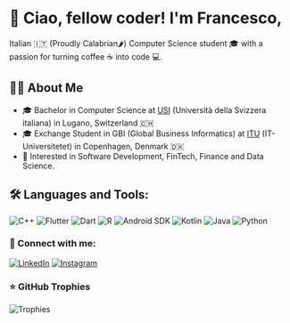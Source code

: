 # 👋 Ciao, fellow coder! I'm Francesco, 
Italian 🇮🇹 (Proudly Calabrian🌶️) Computer Science student 🎓 with a passion for turning coffee ☕ into code 💻.


## 👨‍💻 About Me
- 🎓 Bachelor in Computer Science at [USI](https://www.usi.ch/it) (Università della Svizzera italiana) in Lugano, Switzerland 🇨🇭
- 🎓 Exchange Student in GBI (Global Business Informatics) at [ITU](https://itu.dk/) (IT-Universitetet) in Copenhagen, Denmark 🇩🇰
- 🤔 Interested in Software Development, FinTech, Finance and Data Science.


## 🛠️ Languages and Tools:
![C++](https://img.shields.io/badge/-C++-00599C?style=flat-square&logo=cplusplus&logoColor=white)
![Flutter](https://img.shields.io/badge/-Flutter-02569B?style=flat-square&logo=flutter&logoColor=white)
![Dart](https://img.shields.io/badge/-Dart-0175C2?style=flat-square&logo=dart&logoColor=white)
![R](https://img.shields.io/badge/-R-276DC3?style=flat-square&logo=r&logoColor=white)
![Android SDK](https://img.shields.io/badge/-Android_SDK-3DDC84?style=flat-square&logo=android&logoColor=white)
![Kotlin](https://img.shields.io/badge/-Kotlin-7F52FF?style=flat-square&logo=kotlin&logoColor=white)
![Java](https://img.shields.io/badge/-Java-ED8B00?style=flat-square&logo=java&logoColor=white)
![Python](https://img.shields.io/badge/-Python-3776AB?style=flat-square&logo=python&logoColor=white)

### 🔗 Connect with me:
[![LinkedIn](https://img.shields.io/badge/-LinkedIn-blue?style=flat-square&logo=linkedin&logoColor=white)](www.linkedin.com/in/francesco-caglianone-ba9210210)
[![Instagram](https://img.shields.io/badge/-Instagram-E4405F?style=flat-square&logo=instagram&logoColor=white)](https://www.instagram.com/invites/contact/?i=1csiksecg3zy&utm_content=pq3vi8)


<!-- 
## 📈 GitHub Stats
![Your GitHub stats](https://github-readme-stats.vercel.app/api?username=FrankCaglianone&show_icons=true&theme=radical)
--> 

<!-- 
## 📌 Pinned Repositories
[![ReadMe Card](https://github-readme-stats.vercel.app/api/pin/?username=yourusername&repo=repository-name)](https://github.com/yourusername/repository-name)
-->


### ⭐ GitHub Trophies
![Trophies](https://github-profile-trophy.vercel.app/?username=FrankCaglianone&theme=onedark)


<!-- 
## 🏆 GitHub Streak Stats
![GitHub Streak](https://github-readme-streak-stats.herokuapp.com/?user=yourusername&theme=dark)
-->

